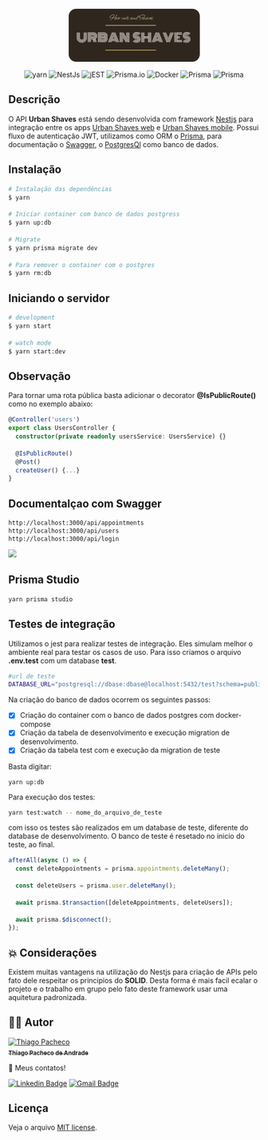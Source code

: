 <p align="center">
  <a href="https://github.com/tpaphysics/react-urban-shaves-desktop" target="blank">
  <img src="https://raw.githubusercontent.com/tpaphysics/react-urban-shaves-desktop/main/assets/desktop/logo.png"  alt="urban-shaves-logo" /></a>
</p>
<p align="center">
<img src="https://img.shields.io/badge/yarn-%232C8EBB.svg?style=for-the-badge&logo=yarn&logoColor=white" alt="yarn" />
  
<img src="https://img.shields.io/badge/nestjs-%23E0234E.svg?style=for-the-badge&logo=nestjs&logoColor=white" alt="NestJs" />

<img src="https://img.shields.io/badge/-jest-%23C21325?style=for-the-badge&logo=jest&logoColor=white" alt="jEST" />

<img src="https://img.shields.io/badge/Prisma-3982CE?style=for-the-badge&logo=Prisma&logoColor=white" alt="Prisma.io" />
  
<img src="https://img.shields.io/badge/docker-%230db7ed.svg?style=for-the-badge&logo=docker&logoColor=white" alt="Docker" />
  
<img src="https://img.shields.io/badge/postgres-%23316192.svg?style=for-the-badge&logo=postgresql&logoColor=white" alt="Prisma" />
  
<img src="https://img.shields.io/badge/-Swagger-%23Clojure?style=for-the-badge&logo=swagger&logoColor=white" alt="Prisma" />

## Descrição

O API <strong>Urban Shaves</strong> está sendo desenvolvida com framework [Nestjs](https://nestjs.com/) para integração entre os apps [Urban Shaves web](https://github.com/tpaphysics/react-urban-shaves-web) e [Urban Shaves mobile](https://github.com/tpaphysics/react-native-urban-shaves-mobile). Possui fluxo de autenticação JWT, utilizamos como ORM o [Prisma](https://www.prisma.io/), para documentação o [Swagger](https://swagger.io/), o [PostgresQl](https://www.postgresql.org/) como banco de dados.

## Instalação

```bash
# Instalação das dependências
$ yarn

# Iniciar container com banco de dados postgress
$ yarn up:db

# Migrate
$ yarn prisma migrate dev

# Para remover o container com o postgres
$ yarn rm:db
```

## Iniciando o servidor

```bash
# development
$ yarn start

# watch mode
$ yarn start:dev

```

## Observação

Para tornar uma rota pública basta adicionar o decorator <strong>@IsPublicRoute()</strong> como no exemplo abaixo:

```typescript
@Controller('users')
export class UsersController {
  constructor(private readonly usersService: UsersService) {}

  @IsPublicRoute()
  @Post()
  createUser() {...}
}
```

## Documentalçao com Swagger

```text
http://localhost:3000/api/appointments
http://localhost:3000/api/users
http://localhost:3000/api/login
```

<image width="360px" src="./.readme/login-swagger.png"/>

## Prisma Studio

```bash
yarn prisma studio
```

## Testes de integração

Utilizamos o jest para realizar testes de integração.
Eles simulam melhor o ambiente real para testar os casos de uso. Para isso criamos o arquivo <strong>.env.test</strong> com um database <strong>test</strong>.

```bash
#url de teste
DATABASE_URL="postgresql://dbase:dbase@localhost:5432/test?schema=public"
```

Na criação do banco de dados ocorrem os seguintes passos:

- [x] Criação do container com o banco de dados postgres com docker-compose
- [x] Criação da tabela de desenvolvimento e execução migration de desenvolvimento.
- [x] Criação da tabela test com e execução da migration de teste

Basta digitar:

```
yarn up:db
```

Para execução dos testes:

```bash
yarn test:watch -- nome_do_arquivo_de_teste
```

com isso os testes são realizados em um database de teste, diferente do database de desenvolvimento.
O banco de teste é resetado no inicio do teste, ao final.

```typescript
afterAll(async () => {
  const deleteAppointments = prisma.appointments.deleteMany();

  const deleteUsers = prisma.user.deleteMany();

  await prisma.$transaction([deleteAppointments, deleteUsers]);

  await prisma.$disconnect();
});
```

## **💥 Considerações**

Existem muitas vantagens na utilização do Nestjs para criação de APIs pelo fato dele respeitar os principios do <strong>SOLID</strong>. Desta forma é mais facil ecalar o projeto e o trabalho em grupo pelo fato deste framework usar uma aquitetura padronizada.

## **👨‍🚀 Autor**

<a href="https://github.com/tpaphysics">
<img alt="Thiago Pacheco" src="https://images.weserv.nl/?url=avatars.githubusercontent.com/u/46402647?v=4?v=4&h=300&w=300&fit=cover&mask=circle&maxage=7d" width="100px"/>
  <br />
  <sub>
    <b>Thiago Pacheco de Andrade</b>
  </sub>
</a>
<br />
  
👋 Meus contatos!
  
[![Linkedin Badge](https://img.shields.io/badge/-LinkedIn-blue?style=for-the-badge&logo=Linkedin&logoColor=white&link=https://www.linkedin.com/in/thiago-pacheco-200a1a86/ )](https://www.linkedin.com/in/thiago-pacheco-200a1a86/)
[![Gmail Badge](https://img.shields.io/badge/-Gmail-c14438?style=for-the-badge&logo=Gmail&logoColor=white&link=mailto:physics.posgrad.@gmail.com )](mailto:physics.posgrad.@gmail.com)
  
##  Licença
  
  
Veja o arquivo [MIT license](LICENSE ).
